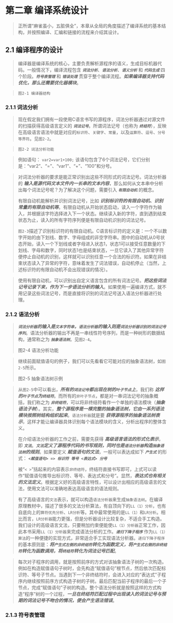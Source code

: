 
# 第二章 编译系统设计
> 正所谓“麻雀虽小，五脏俱全”，本章从全局的角度描述了编译系统的基本结构，并按照编译、汇编和链接的流程来介绍其设计。

## 2.1 编译程序的设计
> 编译器是编译系统的核心，主要负责解析源程序的语义，生成目标机器代码。一般情况下，编译流程包含 ***`词法分析`***、***`语法分析`***、***`语义分析`*** 和 ***`代码生成`*** 四个阶段。***`符号表管理`*** 和 ***`错误处理`*** 贯穿于整个编译流程。***如果编译器支持代码优化，那么还需要优化器模块***。

> `图2-1 编译器结构`

### 2.1.1 词法分析
> 现在假定我们拥有一段使用C语言书写的源程序，词法分析器通过对源文件的扫描获得高级语言定义的 ***`词法记号`***。所谓词法记号（也称为 ***`终结符`***），反映在高级语言语法中就是对应的`标识符`、`关键字`、`常量`，以及`运算符`、`逗号`、`分号等界符`。见`图2-2`。

> `图2-2 词法分析功能`

> 例如语句： `var2=var1+100;` 该语句包含了6个词法记号，它们分别是：“var2”、“=”、“var1”、“+”、“100”和分号。

> 对词法分析器的要求是能正常识别出这些不同形式的词法记号。词法分析器的 ***输入是源代码文本文件内一长串的文本内容***，那么如何从文本串中分析出每个词法记号呢？为了解决这个问题，需要引入 ***`有限自动机`*** 的概念。
> 
> 有限自动机能解析并识别词法记号，比如 ***识别标识符的有限自动机、识别常量的有限自动机等***。有限自动机从开始状态启动，读入一个字符作为输入，并根据该字符选择进入下一个状态。继续读入新的字符，直到遇到结束状态为止，读入的所有字符序列便是有限自动机识别的词法记号。
> 
> `图2-3`描述了识别标识符的有限自动机。C语言标识符的定义是：一个不以数字开始的由下划线、数字、字母组成的非空字符串。图中的自动机从0号状态开始，读入一个下划线或者字母进入状态1，状态1可以接受任意数量的下划线、字母和数字，同时状态1也是结束状态，一旦它读入了其他异常字符便停止自动机的识别，这样就可以识别任意一个合法的标识符。如果在非结束状态读入了异常的字符，意味着发生了词法错误，自动机停止（当然，上述标识符的有限自动机不会出现错误的情况）。

> 使用有限自动机，可以识别出自定义语言包含的所有词法记号。***把这些词法记号记录下来，作为下一步语法分析的输入***。如果使用一遍编译方式，就不用记录这些词法记号，而是直接将识别的词法记号送入语法分析器进行处理。

### 2.1.2 语法分析
> ***`词法分析器`的输入是`文本字符串`，`语法分析器`的输入则是`词法分析器识别的词法记号序列`***。语法分析器的输出不再是一串线性符号序列，而是一种树形的数据结构，通常称之为 ***`抽象语法树`***。见`图2-4`。
>
> 图2-4 语法分析功能

> 继续前面赋值语句的例子，我们可以先看看它可能对应的抽象语法树，如`图2-5`所示。
> 
> 图2-5 抽象语法树示例

> 从`图2-5`中可以看出，***所有的`词法记号`都出现在树的`叶子节点`上***，我们称 ***这样的`叶子节点`为`终结符`***。而所有的`非叶子节点`，都是对一串词法记号的抽象概括，我们称之为 ***`非终结符`***，可以将非终结符看作一个单独的语法模块（***抽象语法子树***）。其实，***整个源程序是一棵完整的抽象语法树，它由一系列语法模块按照树结构组织起来***。`语法分析器`就是要 ***获得源程序的抽象语法树表示***，这样才能让编译器具体识别每个语法模块的含义，分析出程序的整体含义。
> 
> 在介绍语法分析器的工作之前，需要先获得 ***高级语言语法的形式化表示***，即 ***`文法`***。***`文法`定义了源程序代码的书写规则，同时也是`语法分析器`构造`抽象语法树`的规则***。如果要定义 ***赋值语句的文法***，一般可以表达成如下 ***`产生式`*** 的形式： ***`<赋值语句> => 标识符 等号 <表达式> 分号`***
> 
> 被“`< >`”括起来的内容表示`非终结符`，终结符直接书写即可，上式可以读作“赋值语句推导出标识符、等号、表达式和分号”。显然，***表达式也有相关的文法定义***。根据定义好的高级语言特性，可以设计出相应的高级语言的文法，使用文法可以准确地表达高级语言的语法规则。
> 
> 有了高级语言的`文法`表示，就可以构造`语法分析器`来生成`抽象语法树`。在编译原理教材中，描述了很多的文法分析算法，有自顶向下的`LL（1）分析`，也有自底向上的`算符优先分析`、`LR分析`等。其中最常使用的是`LL（1）`和`LR分析`。相比而言，`LR分析器`能力更强，但是分析器设计比较复杂，不适合手工构造。我们设计的高级语言文法，只要稍加约束便能使`LL（1）分析器`正常工作，因此本书采用`LL（1）分析器`来完成语法分析的工作。***`递归下降子程序`*** 作为`LL（1）算法`的一种便捷的实现方式，非常适合手工实现语法分析器。`递归下降子程序`的基本原则是：***将`产生式左侧的非终结符`转化为函数定义，将`产生式右侧的非终结符`转化为函数调用，将`终结符`转化为词法记号匹配***。

> 每次对子程序的调用，就是按照前序的方式对该抽象语法子树的一次构造。例如在构造赋值语句子树时，会先构造“赋值语句”根节点，然后依次匹配标识符、等号子节点。当遇到下一个非终结符时，会进入对应的“表达式”子程序内继续按照前序方式构造子树的子树。最后匹配当前子程序的最后一个子节点，完成“赋值语句”子树的构造。整个语法分析就是按照这样的方式构造“程序”树的一个过程，***一旦在终结符匹配过程中出现读入的词法记号与预期的词法记号不吻合的情况，便会产生语法错误***。

### 2.1.3 符号表管理

